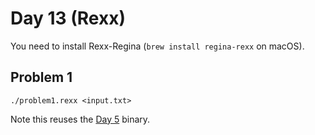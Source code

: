 # Day 13 (Rexx)

You need to install Rexx-Regina (`brew install regina-rexx` on macOS).

## Problem 1

    ./problem1.rexx <input.txt>

Note this reuses the [Day 5](../day05) binary.
